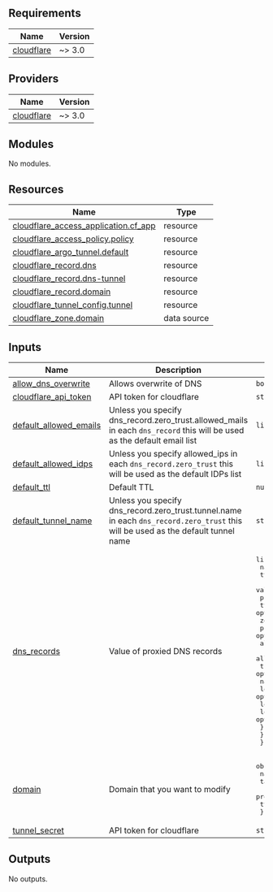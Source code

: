 <!-- BEGIN_TF_DOCS -->
## Requirements

| Name | Version |
|------|---------|
| <a name="requirement_cloudflare"></a> [cloudflare](#requirement\_cloudflare) | ~> 3.0 |

## Providers

| Name | Version |
|------|---------|
| <a name="provider_cloudflare"></a> [cloudflare](#provider\_cloudflare) | ~> 3.0 |

## Modules

No modules.

## Resources

| Name | Type |
|------|------|
| [cloudflare_access_application.cf_app](https://registry.terraform.io/providers/cloudflare/cloudflare/latest/docs/resources/access_application) | resource |
| [cloudflare_access_policy.policy](https://registry.terraform.io/providers/cloudflare/cloudflare/latest/docs/resources/access_policy) | resource |
| [cloudflare_argo_tunnel.default](https://registry.terraform.io/providers/cloudflare/cloudflare/latest/docs/resources/argo_tunnel) | resource |
| [cloudflare_record.dns](https://registry.terraform.io/providers/cloudflare/cloudflare/latest/docs/resources/record) | resource |
| [cloudflare_record.dns-tunnel](https://registry.terraform.io/providers/cloudflare/cloudflare/latest/docs/resources/record) | resource |
| [cloudflare_record.domain](https://registry.terraform.io/providers/cloudflare/cloudflare/latest/docs/resources/record) | resource |
| [cloudflare_tunnel_config.tunnel](https://registry.terraform.io/providers/cloudflare/cloudflare/latest/docs/resources/tunnel_config) | resource |
| [cloudflare_zone.domain](https://registry.terraform.io/providers/cloudflare/cloudflare/latest/docs/data-sources/zone) | data source |

## Inputs

| Name | Description | Type | Default | Required |
|------|-------------|------|---------|:--------:|
| <a name="input_allow_dns_overwrite"></a> [allow\_dns\_overwrite](#input\_allow\_dns\_overwrite) | Allows overwrite of DNS | `bool` | `false` | no |
| <a name="input_cloudflare_api_token"></a> [cloudflare\_api\_token](#input\_cloudflare\_api\_token) | API token for cloudflare | `string` | `null` | no |
| <a name="input_default_allowed_emails"></a> [default\_allowed\_emails](#input\_default\_allowed\_emails) | Unless you specify dns\_record.zero\_trust.allowed\_mails in each `dns_record` this will be used as the default email list | `list(string)` | `null` | no |
| <a name="input_default_allowed_idps"></a> [default\_allowed\_idps](#input\_default\_allowed\_idps) | Unless you specify allowed\_ips in each `dns_record.zero_trust` this will be used as the default IDPs list | `list(string)` | `null` | no |
| <a name="input_default_ttl"></a> [default\_ttl](#input\_default\_ttl) | Default TTL | `number` | `3600` | no |
| <a name="input_default_tunnel_name"></a> [default\_tunnel\_name](#input\_default\_tunnel\_name) | Unless you specify dns\_record.zero\_trust.tunnel.name in each `dns_record.zero_trust` this will be used as the default tunnel name | `string` | `null` | no |
| <a name="input_dns_records"></a> [dns\_records](#input\_dns\_records) | Value of proxied DNS records | <pre>list(object({<br>    name       = string<br>    type       = optional(string)<br>    value      = optional(string)<br>    proxied    = optional(bool)<br>    ttl        = optional(number)<br>    zero_trust = optional(object({<br>      protected = optional(bool)<br>      allowed_idps = optional(list(string))<br>      allowed_emails = optional(list(string))<br>      tunnel = optional(object({<br>        name = optional(string)<br>        local-ip = optional(string)<br>        local-port = optional(string)<br>        local-protocol = optional(string)<br>      }))<br>    }))<br>  }))</pre> | <pre>[<br>  {<br>    "name": null,<br>    "proxied": true,<br>    "ttl": null,<br>    "type": null,<br>    "value": null,<br>    "zero_trust": {<br>      "allowed_emails": null,<br>      "allowed_idps": null,<br>      "protected": null,<br>      "tunnel": {<br>        "local-ip": null,<br>        "local-port": null,<br>        "local-protcol": null,<br>        "name": null<br>      }<br>    }<br>  }<br>]</pre> | no |
| <a name="input_domain"></a> [domain](#input\_domain) | Domain that you want to modify | <pre>object({<br>    name   = string<br>    target = optional(string)<br>    proxied = optional(bool)<br>    ttl = optional(number)<br>  })</pre> | `null` | no |
| <a name="input_tunnel_secret"></a> [tunnel\_secret](#input\_tunnel\_secret) | API token for cloudflare | `string` | `null` | no |

## Outputs

No outputs.
<!-- END_TF_DOCS -->